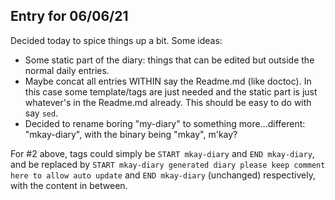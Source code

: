 ## Entry for 06/06/21

Decided today to spice things up a bit.
Some ideas:

- Some static part of the diary: things that can be edited but outside the normal daily entries.
- Maybe concat all entries WITHIN say the Readme.md (like doctoc). In this case some template/tags are just needed and the static part is just whatever's in the Readme.md already. This should be easy to do with say `sed`.
- Decided to rename boring "my-diary" to something more...different: "mkay-diary", with the binary being "mkay", m'kay?

For #2 above, tags could simply be `START mkay-diary` and `END mkay-diary`, and be replaced by `START mkay-diary generated diary please keep comment here to allow auto update` and `END mkay-diary` (unchanged) respectively, with the content in between.
